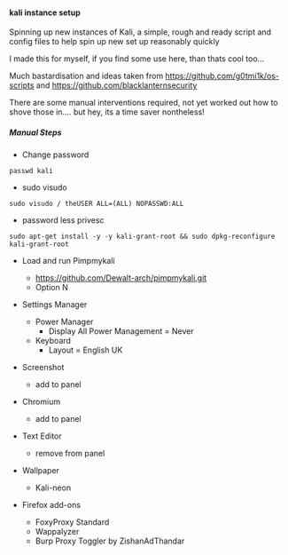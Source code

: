 #### kali instance setup

Spinning up new instances of Kali, a simple, rough and ready script and config files to help spin up new set up reasonably quickly

I made this for myself, if you find some use here, than thats cool too...

Much bastardisation and ideas taken from https://github.com/g0tmi1k/os-scripts and https://github.com/blacklanternsecurity

There are some manual interventions required, not yet worked out how to shove those in.... but hey, its a time saver nontheless!



##### Manual Steps

- Change password
```
passwd kali
```

- sudo visudo
```
sudo visudo / theUSER ALL=(ALL) NOPASSWD:ALL
```
- password less privesc
```
sudo apt-get install -y -y kali-grant-root && sudo dpkg-reconfigure kali-grant-root
```

- Load and run Pimpmykali
    - https://github.com/Dewalt-arch/pimpmykali.git
    - Option N

- Settings Manager
    - Power Manager
        - Display All Power Management = Never
    - Keyboard
        - Layout = English UK

- Screenshot
    - add to panel

- Chromium
    - add to panel

- Text Editor
    - remove from panel

- Wallpaper
    - Kali-neon

- Firefox add-ons
    - FoxyProxy Standard
    - Wappalyzer
    - Burp Proxy Toggler by ZishanAdThandar
